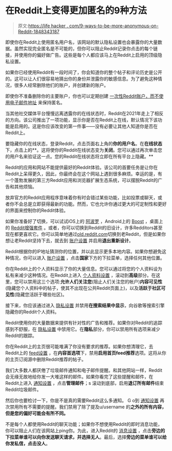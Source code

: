 # 在Reddit上变得更加匿名的9种方法

> 原文:[https://life hacker . com/9-ways-to-be-more-anonymous-on-Reddit-1848343187](https://lifehacker.com/9-ways-to-become-more-anonymous-on-reddit-1848343187)

即使你在Reddit上使用匿名用户名，该网站的默认隐私设置也会暴露你的大量数据。虽然实现完全匿名是不可能的，但你可以阻止Reddit记录你点击的每个链接，并使用你的偏好做广告。这些是每个人都应该马上在Reddit上启用的顶级隐私设置。

如果你已经使用Reddit有一段时间了，你会知道你的整个帖子和评论历史是公开的。这可以让人们很容易地猜出你的身份并泄露你的敏感信息。为了避免这种情况，很多人经常删除他们的账户，并创建新的账户。

即使你不准备删除你的主要账户，你也可以定期创建 [一次性Reddit账户，而不使用电子邮件地址](https://lifehacker.com/how-to-make-a-burner-account-on-reddit-even-though-the-1848336857) 来保持匿名。

当其他社交媒体平台慢慢远离透露你的在线状态时，Reddit在2021年走上了相反的方向。该公司推出了一项功能，显示你是否在Reddit上在线，默认情况下该功能是启用的。这是你应该改变的第一件事——没有必要让其他人知道你是否在Reddit上。

要隐藏你的在线状态，登录Reddit，点击页面右上角的**你的用户名**。在**在线状态**下，点击上的**。这将使你的Reddit在线状态变为**关闭**。您可以通过再次单击您的用户名来验证这一点。您的Reddit在线状态将立即在所有平台上隐藏。**

Reddit的应用和网站不能提供最好的Reddit体验。该公司的首要任务是让你在Reddit上呆得更久，因此，你最终会在这个网站上遇到很多麻烦。幸运的是，有一个蓬勃发展的第三方Reddit应用和浏览器扩展生态系统，可以摆脱Reddit的广告和其他烦恼。

放弃官方的Reddit应用程序意味着你有时会错过某些功能，比如投票或聊天，或者你不会总是立即获得最新的功能。然而，它也允许你通过更大的可定制性和更好的界面来控制你的Reddit体验。

如果你准备好了切换，可以试试iOS上的 [阿波罗](https://apps.apple.com/app/id979274575) ，Android上的 [Boost](https://play.google.com/store/apps/details?id=com.rubenmayayo.reddit&hl=en_US&gl=US) ，桌面上的 [Reddit增强套件](https://redditenhancementsuite.com) 。或者，你可以切换到Reddit的旧设计，许多Redditors甚至现在都更喜欢它。你可以简单地通过[old.reddit.com](https://old.reddit.com)切换到老Reddit，但是如果你想让老Reddit坚持下去，就去到 [账户设置](https://www.reddit.com/settings/account) 并启用**退出重新设计**。

Reddit根据你的IP地址猜测你的位置，并以此显示更多本地内容。如果你想避免这种情况，你可以进入 [账户设置](https://www.reddit.com/settings/account) ，点击**国家**下方的下拉菜单，选择任何其他位置。

你在Reddit上的个人资料显示了你的大量信息。您可以通过将您的个人资料设为私有来减少这种情况。在Reddit上进入 [个人资料设置](https://www.reddit.com/settings/profile) ，滚动到**高级**部分。在这里，您可以禁用这三个选项:**允许人们关注您**(阻止人们关注您的帐户)**内容可见性**(隐藏您个人资料中的帖子，使其不出现在公共Reddit页面上)，以及**活跃于社区可见性**(隐藏您活跃于哪些社区)。

接下来，你应该通过进入 [隐私设置](https://www.reddit.com/settings/privacy) 并禁用**在搜索结果中显示**，向谷歌等搜索引擎隐藏你的Reddit个人资料。

Reddit使用你的大量数据来提供有针对性的广告和推荐。如果你对Reddit的追踪感到不舒服，在 [隐私设置](https://www.reddit.com/settings/privacy) 中禁用它。在**隐私**部分，你可以禁用所有选项来减少Reddit的跟踪。

你在Reddit上的主页很可能堆满了你没有要求的推荐。如果你想清理它，去Reddit上的 [feed设置](https://www.reddit.com/settings/feed) ，在**内容首选项**下，禁用**启用首页feed推荐**选项。这将从你的主页订阅源中删除Reddit推荐的帖子。

我们大多数人都厌倦了垃圾邮件通知和电子邮件提醒。和其他网站一样，Reddit会无缘无故地给你发一大堆这样的邮件。如果你看完了这些提醒和邮件，在Reddit上进入 [通知设置](https://www.reddit.com/settings/notifications) ，点击**管理邮件**；s 滚动到底部，启用**退订所有邮件**结束Reddit垃圾邮件。

然后你也要检讨一下，你是不是真的需要Reddit这么多通知。 G o到 [通知设置](https://www.reddit.com/settings/notifications) 再次禁用所有不需要的提醒。我们禁用了除了提及u/username 的**之外的所有内容，但是您的偏好可能会有所不同。**

不是每个人都使用Reddit的聊天功能；如果你不想使用Reddit的即时消息功能，你可以阻止人们在该网站上ping你。为此，进入Reddit的 [消息设置](https://www.reddit.com/settings/messaging) ，点击**旁边的下拉菜单谁可以向你发送聊天请求，**并选择**无人**。最后，选择**旁边的菜单谁可以给你发私信，**点击**没人**。